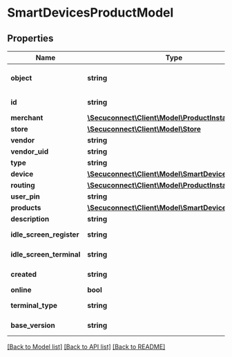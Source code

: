 # SmartDevicesProductModel

## Properties
Name | Type | Description | Notes
------------ | ------------- | ------------- | -------------
**object** | **string** | Object of smart device | 
**id** | **string** | Id of smart device | 
**merchant** | [**\Secuconnect\Client\Model\ProductInstanceUID**](ProductInstanceUID.md) | Merchant | 
**store** | [**\Secuconnect\Client\Model\Store**](Store.md) | Store | 
**vendor** | **string** | Vendor | 
**vendor_uid** | **string** | Vendor uid | 
**type** | **string** | Type | 
**device** | [**\Secuconnect\Client\Model\SmartDevicesDevice**](SmartDevicesDevice.md) | Device | 
**routing** | [**\Secuconnect\Client\Model\ProductInstanceUID**](ProductInstanceUID.md) | Routing | 
**user_pin** | **string** | User pin | 
**products** | [**\Secuconnect\Client\Model\SmartDevicesProducts**](SmartDevicesProducts.md) | Products | 
**description** | **string** | Description | 
**idle_screen_register** | **string** | Idle screen register | 
**idle_screen_terminal** | **string** | Idle screen terminal | 
**created** | **string** | Created at date | 
**online** | **bool** | Online | 
**terminal_type** | **string** | Terminal type | 
**base_version** | **string** | Base version | 

[[Back to Model list]](../README.md#documentation-for-models) [[Back to API list]](../README.md#documentation-for-api-endpoints) [[Back to README]](../../README.md)


